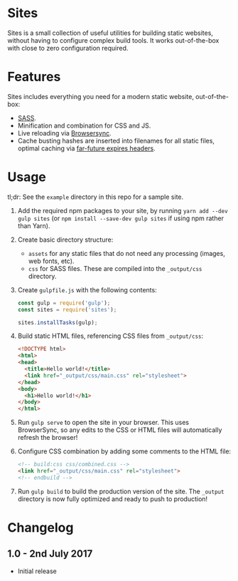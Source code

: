 Sites
=====
Sites is a small collection of useful utilities for building static websites, without having to configure complex build tools. It works out-of-the-box with close to zero configuration required.

Features
========
Sites includes everything you need for a modern static website, out-of-the-box:
- [SASS](http://sass-lang.com/).
- Minification and combination for CSS and JS.
- Live reloading via [Browsersync](https://www.browsersync.io/).
- Cache busting hashes are inserted into filenames for all static files, optimal caching via [far-future expires headers](https://developer.yahoo.com/performance/rules.html#expires).

Usage
=====
tl;dr: See the `example` directory in this repo for a sample site.

1. Add the required npm packages to your site, by running `yarn add --dev gulp sites` (or `npm install --save-dev gulp sites` if using npm rather than Yarn).

2. Create basic directory structure:
    - `assets` for any static files that do not need any processing (images, web fonts, etc).
    - `css` for SASS files. These are compiled into the `_output/css` directory.

3. Create `gulpfile.js` with the following contents:

    ```js
    const gulp = require('gulp');
    const sites = require('sites');

    sites.installTasks(gulp);
    ```

4. Build static HTML files, referencing CSS files from `_output/css`:

    ```html
    <!DOCTYPE html>
    <html>
    <head>
      <title>Hello world!</title>
      <link href="_output/css/main.css" rel="stylesheet">
    </head>
    <body>
      <h1>Hello world!</h1>
    </body>
    </html>
    ```

5. Run `gulp serve` to open the site in your browser. This uses BrowserSync, so any edits to the CSS or HTML files will automatically refresh the browser!

6. Configure CSS combination by adding some comments to the HTML file:

    ```html
    <!-- build:css css/combined.css -->
    <link href="_output/css/main.css" rel="stylesheet">
    <!-- endbuild -->
    ```

7. Run `gulp build` to build the production version of the site. The `_output` directory is now fully optimized and ready to push to production!


Changelog
=========

1.0 - 2nd July 2017
-------------------
- Initial release
